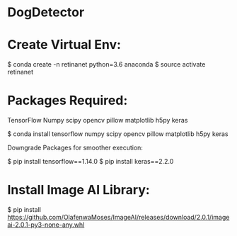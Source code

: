# DogDetector

# Create Virtual Env:
$ conda create -n retinanet python=3.6 anaconda
$ source activate retinanet

# Packages Required:
TensorFlow
Numpy
scipy
opencv
pillow
matplotlib
h5py
keras

$ conda install tensorflow numpy scipy opencv pillow matplotlib h5py keras

Downgrade Packages for smoother execution:

$ pip install tensorflow==1.14.0
$ pip install keras==2.2.0

# Install Image AI Library:

$ pip install https://github.com/OlafenwaMoses/ImageAI/releases/download/2.0.1/imageai-2.0.1-py3-none-any.whl


